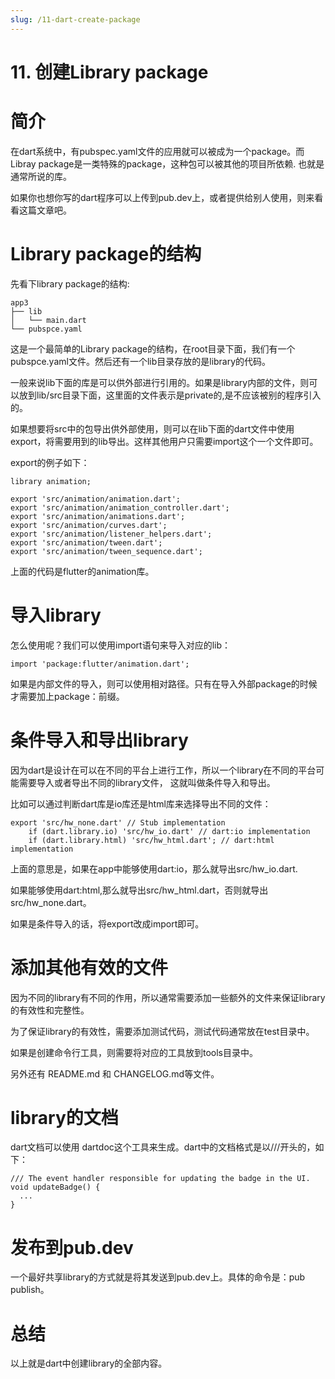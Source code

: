 ```yaml
---
slug: /11-dart-create-package
---
```


# 11. 创建Library package



# 简介

在dart系统中，有pubspec.yaml文件的应用就可以被成为一个package。而Libray package是一类特殊的package，这种包可以被其他的项目所依赖. 也就是通常所说的库。

如果你也想你写的dart程序可以上传到pub.dev上，或者提供给别人使用，则来看看这篇文章吧。

# Library package的结构

先看下library package的结构:

```
app3
├── lib
│   └── main.dart
└── pubspce.yaml
```

这是一个最简单的Library package的结构，在root目录下面，我们有一个pubspce.yaml文件。然后还有一个lib目录存放的是library的代码。

一般来说lib下面的库是可以供外部进行引用的。如果是library内部的文件，则可以放到lib/src目录下面，这里面的文件表示是private的,是不应该被别的程序引入的。

如果想要将src中的包导出供外部使用，则可以在lib下面的dart文件中使用export，将需要用到的lib导出。这样其他用户只需要import这个一个文件即可。

export的例子如下：

```
library animation;

export 'src/animation/animation.dart';
export 'src/animation/animation_controller.dart';
export 'src/animation/animations.dart';
export 'src/animation/curves.dart';
export 'src/animation/listener_helpers.dart';
export 'src/animation/tween.dart';
export 'src/animation/tween_sequence.dart';
```

上面的代码是flutter的animation库。

# 导入library

怎么使用呢？我们可以使用import语句来导入对应的lib：

```
import 'package:flutter/animation.dart';
```

如果是内部文件的导入，则可以使用相对路径。只有在导入外部package的时候才需要加上package：前缀。

# 条件导入和导出library

因为dart是设计在可以在不同的平台上进行工作，所以一个library在不同的平台可能需要导入或者导出不同的library文件， 这就叫做条件导入和导出。

比如可以通过判断dart库是io库还是html库来选择导出不同的文件：

```
export 'src/hw_none.dart' // Stub implementation
    if (dart.library.io) 'src/hw_io.dart' // dart:io implementation
    if (dart.library.html) 'src/hw_html.dart'; // dart:html implementation
```

上面的意思是，如果在app中能够使用dart:io，那么就导出src/hw_io.dart.

如果能够使用dart:html,那么就导出src/hw_html.dart，否则就导出src/hw_none.dart。

如果是条件导入的话，将export改成import即可。

# 添加其他有效的文件

因为不同的library有不同的作用，所以通常需要添加一些额外的文件来保证library的有效性和完整性。

为了保证library的有效性，需要添加测试代码，测试代码通常放在test目录中。

如果是创建命令行工具，则需要将对应的工具放到tools目录中。

另外还有 README.md 和 CHANGELOG.md等文件。

# library的文档

dart文档可以使用 dartdoc这个工具来生成。dart中的文档格式是以///开头的，如下：

```
/// The event handler responsible for updating the badge in the UI.
void updateBadge() {
  ...
}
```

# 发布到pub.dev

一个最好共享library的方式就是将其发送到pub.dev上。具体的命令是：pub publish。

# 总结

以上就是dart中创建library的全部内容。












